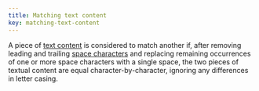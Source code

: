 ```yaml
---
title: Matching text content
key: matching-text-content
---
```


A piece of [text content](#text-content) is considered to match another if, after removing leading and trailing [space characters](https://www.w3.org/TR/html/infrastructure.html#space-characters) and replacing remaining occurrences of one or more space characters with a single space, the two pieces of textual content are equal character-by-character, ignoring any differences in letter casing.
